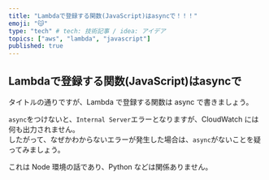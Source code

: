 ```yaml
---
title: "Lambdaで登録する関数(JavaScript)はasyncで！！！"
emoji: "😽"
type: "tech" # tech: 技術記事 / idea: アイデア
topics: ["aws", "lambda", "javascript"]
published: true
---
```


## Lambdaで登録する関数(JavaScript)はasyncで

タイトルの通りですが、Lambda で登録する関数は async で書きましょう。  

`async`をつけないと、`Internal Server`エラーとなりますが、CloudWatch には何も出力されません。  
したがって、なぜかわからないエラーが発生した場合は、`async`がないことを疑ってみましょう。  

これは Node 環境の話であり、Python などは関係ありません。  
